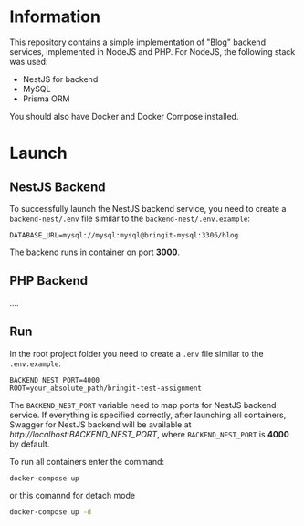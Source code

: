 # Information
This repository contains a simple implementation of "Blog" backend services, implemented in NodeJS and PHP. For NodeJS, the following stack was used:
- NestJS for backend
- MySQL
- Prisma ORM

You should also have Docker and Docker Compose installed.

# Launch
## NestJS Backend
To successfully launch the NestJS backend service, you need to create a ```backend-nest/.env``` file similar to the ```backend-nest/.env.example```:
```
DATABASE_URL=mysql://mysql:mysql@bringit-mysql:3306/blog
```

The backend runs in container on port **3000**.

## PHP Backend
....

## Run
In the root project folder you need to create a ```.env``` file similar to the ```.env.example```:
```
BACKEND_NEST_PORT=4000
ROOT=your_absolute_path/bringit-test-assignment
```

The ```BACKEND_NEST_PORT``` variable need to map ports for NestJS backend service. If everything is specified correctly, after launching all containers, Swagger for NestJS backend will be available at *http://localhost:BACKEND_NEST_PORT*, where ```BACKEND_NEST_PORT``` is **4000** by default.

To run all containers enter the command:
```bash
docker-compose up
```
or this comannd for detach mode
```bash
docker-compose up -d
```
